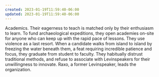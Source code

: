 ```yaml
---
created: 2023-01-19T11:59:40-06:00
updated: 2023-01-19T11:59:40-06:00
---
```

Academics. Their eagerness to teach is matched only by their enthusiasm to learn. To fund archaeological expeditions, they open academies on-site for anyone who can keep up with the rapid pace of lessons. They use violence as a last resort. When a candidate walks from island to island by freezing the water beneath them, a feat requiring incredible patience and focus, they graduate from student to faculty. They habitually distrust traditional methods, and refuse to associate with Levinspeakers for their unwillingness to innovate. Raxo, a former Levinspeaker, leads the organization.